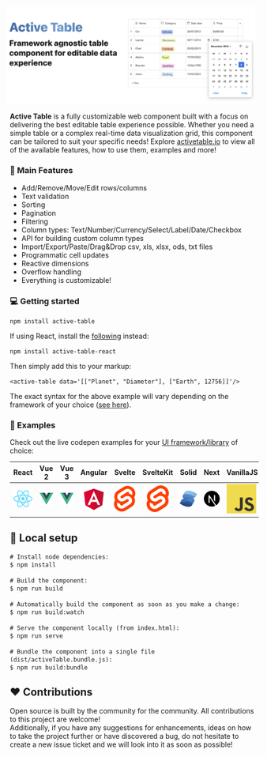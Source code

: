 <br />

<p align="center"> 
    <img style="margin-left: -15px" src="https://raw.githubusercontent.com/OvidijusParsiunas/active-table/HEAD/assets/readme/title.png" alt="Logo">
</p>

<b>Active Table</b> is a fully customizable web component built with a focus on delivering the best editable table experience possible. Whether you need a simple table or a complex real-time data visualization grid, this component can be tailored to suit your specific needs! Explore [activetable.io](https://activetable.io/) to view all of the available features, how to use them, examples and more!

### :rocket: Main Features

- Add/Remove/Move/Edit rows/columns
- Text validation
- Sorting
- Pagination
- Filtering
- Column types: Text/Number/Currency/Select/Label/Date/Checkbox
- API for building custom column types
- Import/Export/Paste/Drag&Drop csv, xls, xlsx, ods, txt files
- Programmatic cell updates
- Reactive dimensions
- Overflow handling
- Everything is customizable!

### :computer: Getting started

```
npm install active-table
```

If using React, install the [following](https://www.npmjs.com/package/active-table-react) instead:

```
npm install active-table-react
```

Then simply add this to your markup:

```
<active-table data='[["Planet", "Diameter"], ["Earth", 12756]]'/>
```

The exact syntax for the above example will vary depending on the framework of your choice ([see here](https://activetable.io/examples/frameworks)).

### :beginner: Examples

Check out the live codepen examples for your [UI framework/library](https://activetable.io/examples/frameworks) of choice:

| React                                                                                                                                                                                                                              | Vue 2                                                                                                                                                                                                                          | Vue 3                                                                                                                                                                                                                          | Angular                                                                                                                                                                                                                                              | Svelte                                                                                                                                                                                                                             | SvelteKit                                                                                                                                                                                                                                                     | Solid                                                                                                                                                                                                                        | Next                                                                                                                                                                                                                                                                                                                                                                           | VanillaJS                                                                                                                                                                                                                                |
| ---------------------------------------------------------------------------------------------------------------------------------------------------------------------------------------------------------------------------------- | ------------------------------------------------------------------------------------------------------------------------------------------------------------------------------------------------------------------------------ | ------------------------------------------------------------------------------------------------------------------------------------------------------------------------------------------------------------------------------ | ---------------------------------------------------------------------------------------------------------------------------------------------------------------------------------------------------------------------------------------------------- | ---------------------------------------------------------------------------------------------------------------------------------------------------------------------------------------------------------------------------------- | ------------------------------------------------------------------------------------------------------------------------------------------------------------------------------------------------------------------------------------------------------------- | ---------------------------------------------------------------------------------------------------------------------------------------------------------------------------------------------------------------------------- | ------------------------------------------------------------------------------------------------------------------------------------------------------------------------------------------------------------------------------------------------------------------------------------------------------------------------------------------------------------------------------ | ---------------------------------------------------------------------------------------------------------------------------------------------------------------------------------------------------------------------------------------- |
| <a href="https://stackblitz.com/edit/deep-chat-react-bjtflv?file=src%2FApp.tsx" target="_blank"><img src="https://raw.githubusercontent.com/OvidijusParsiunas/active-table/HEAD/website/static/img/reactLogo.png" width="60"/></a> | <a href="https://codesandbox.io/s/active-table-vue2-32f04e?file=/src/App.vue" target="_blank"><img src="https://raw.githubusercontent.com/OvidijusParsiunas/active-table/HEAD/website/static/img/vueLogo.png" width="60"/></a> | <a href="https://codesandbox.io/s/active-table-vue3-z729vs?file=/src/App.vue" target="_blank"><img src="https://raw.githubusercontent.com/OvidijusParsiunas/active-table/HEAD/website/static/img/vueLogo.png" width="60"/></a> | <a href="https://codesandbox.io/s/active-table-angular-9v8nfe?file=/src/app/app.component.html" target="_blank"><img src="https://raw.githubusercontent.com/OvidijusParsiunas/active-table/HEAD/website/static/img/angularLogo.png" width="66"/></a> | <a href="https://stackblitz.com/edit/vitejs-vite-cm6j23?file=src%2FApp.svelte" target="_blank"><img src="https://raw.githubusercontent.com/OvidijusParsiunas/active-table/HEAD/website/static/img/svelteLogo.png" width="45"/></a> | <div align="center"><a href="https://codesandbox.io/p/sandbox/active-table-sveltekit-forked-fy9wlf" target="_blank"><img src="https://raw.githubusercontent.com/OvidijusParsiunas/active-table/HEAD/website/static/img/svelteLogo.png" width="45"/></a></div> | <a href="https://codesandbox.io/p/devbox/deep-chat-solidjs-forked-ngxphz" target="_blank"><img src="https://raw.githubusercontent.com/OvidijusParsiunas/active-table/HEAD/website/static/img/solidLogo.png" width="60"/></a> | <a href="https://codesandbox.io/p/sandbox/deep-chat-nextjs-9pv25f?file=%2Fpackage.json%3A6%2C19&selection=%5B%7B%22endColumn%22%3A30%2C%22endLineNumber%22%3A28%2C%22startColumn%22%3A30%2C%22startLineNumber%22%3A28%7D%5D" target="_blank"><img src="https://raw.githubusercontent.com/OvidijusParsiunas/active-table/HEAD/website/static/img/nextLogo.png" width="60"/></a> | <a href="https://codesandbox.io/s/active-table-vanillajs-62yrrj?file=/index.html" target="_blank"><img src="https://raw.githubusercontent.com/OvidijusParsiunas/active-table/HEAD/website/static/img/vanillaJSLogo.png" width="60"/></a> |

## :construction_worker: Local setup

```
# Install node dependencies:
$ npm install

# Build the component:
$ npm run build

# Automatically build the component as soon as you make a change:
$ npm run build:watch

# Serve the component locally (from index.html):
$ npm run serve

# Bundle the component into a single file (dist/activeTable.bundle.js):
$ npm run build:bundle
```

## :heart: Contributions

Open source is built by the community for the community. All contributions to this project are welcome!
<br> Additionally, if you have any suggestions for enhancements, ideas on how to take the project further or have discovered a bug, do not hesitate to create a new issue ticket and we will look into it as soon as possible!
